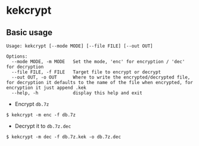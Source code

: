# kekcrypt

## Basic usage

```
Usage: kekcrypt [--mode MODE] [--file FILE] [--out OUT]

Options:
  --mode MODE, -m MODE   Set the mode, 'enc' for encryption / 'dec' for decryption
  --file FILE, -f FILE   Target file to encrypt or decrypt
  --out OUT, -o OUT      Where to write the encrypted/decrypted file, for decryption it defaults to the name of the file when encrypted, for encryption it just append .kek
  --help, -h             display this help and exit
```
- Encrypt `db.7z`
```
$ kekcrypt -m enc -f db.7z
```
- Decrypt it to `db.7z.dec`
```
$ kekcrypt -m dec -f db.7z.kek -o db.7z.dec
```
